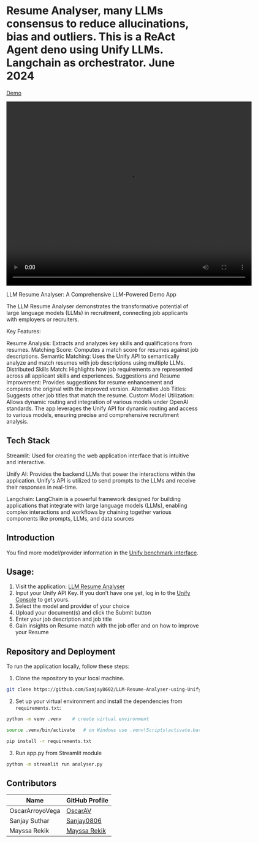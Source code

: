 # Resume Analyser, many LLMs consensus to reduce allucinations, bias and outliers. This is a ReAct Agent deno using Unify LLMs. Langchain as orchestrator. June 2024

[Demo](https://github.com/OscarArroyoVega/LLM_Resume_Analyser_Unify/assets/103512255/5cfbb620-e6e1-4cbb-b619-1b087e0b379b) 

<video width="640" height="480" autoplay>
  <source src="[Demo](https://github.com/OscarArroyoVega/LLM_Resume_Analyser_Unify/assets/103512255/5cfbb620-e6e1-4cbb-b619-1b087e0b379b)" type="video/mp4">
Your browser does not support the video tag.
</video>

LLM Resume Analyser: A Comprehensive LLM-Powered Demo App

The LLM Resume Analyser demonstrates the transformative potential of large language models (LLMs) in recruitment, connecting job applicants with employers or recruiters.

Key Features:

Resume Analysis: Extracts and analyzes key skills and qualifications from resumes.
Matching Score: Computes a match score for resumes against job descriptions.
Semantic Matching: Uses the Unify API to semantically analyze and match resumes with job descriptions using multiple LLMs.
Distributed Skills Match: Highlights how job requirements are represented across all applicant skills and experiences.
Suggestions and Resume Improvement: Provides suggestions for resume enhancement and compares the original with the improved version.
Alternative Job Titles: Suggests other job titles that match the resume.
Custom Model Utilization: Allows dynamic routing and integration of various models under OpenAI standards.
The app leverages the Unify API for dynamic routing and access to various models, ensuring precise and comprehensive recruitment analysis.

## Tech Stack
Streamlit: Used for creating the web application interface that is intuitive and interactive.

Unify AI: Provides the backend LLMs that power the interactions within the application. Unify's API is utilized to send prompts to the LLMs and receive their responses in real-time.

Langchain: LangChain is a powerful framework designed for building applications that integrate with large language models (LLMs), enabling complex interactions and workflows by chaining together various components like prompts, LLMs, and data sources




## Introduction
 
You find more model/provider information in the [Unify benchmark interface](https://unify.ai/hub).

## Usage:
1. Visit the application: [LLM Resume Analyser](https://ai-llm-resume-analyser.streamlit.app/)
2. Input your Unify API Key. If you don’t have one yet, log in to the [Unify Console](https://console.unify.ai/) to get yours.
3. Select the model and provider of your choice
4. Upload your document(s) and click the Submit button
5. Enter your job description and job title
6. Gain insights on Resume match with the job offer and on how to improve your Resume

## Repository and Deployment

To run the application locally, follow these steps:
1. Clone the repository to your local machine.
```bash
git clone https://github.com/Sanjay8602/LLM-Resume-Analyser-using-Unify
```
2. Set up your virtual environment and install the dependencies from `requirements.txt`:
```bash
python -m venv .venv    # create virtual environment 
```
```bash
source .venv/bin/activate   # on Windows use .venv\Scripts\activate.bat
```
```bash
pip install -r requirements.txt
```
3. Run app.py from Streamlit module 

```bash
python -m streamlit run analyser.py
```

## Contributors

|       Name       |                  GitHub Profile                 |
|------------------|-------------------------------------------------|
| OscarArroyoVega  | [OscarAV](https://github.com/OscarArroyoVega)   |
| Sanjay Suthar    | [Sanjay0806](https://github.com/Sanjay8602)     |
| Mayssa Rekik     | [Mayssa Rekik](https://github.com/iammayssa)    |
